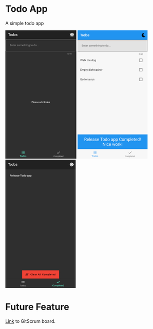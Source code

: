 # Todo App

A simple todo app

<img src="/screenshots/before.png?raw=true" height="400"/> <img src="/screenshots/list.png?raw=true" height="400"/> <img src="/screenshots/completed.png?raw=true" height="400"/> 


# Future Feature

[Link](https://gitscrum.com/bp/5d20e8d2d189b) to GitScrum board.

